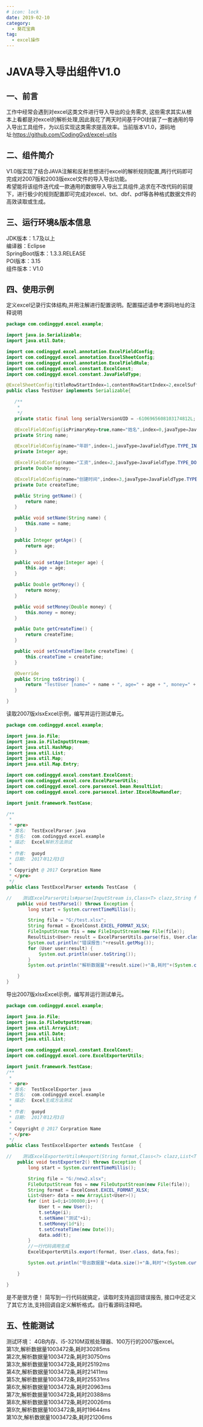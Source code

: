 ```yaml
---
# icon: lock
date: 2019-02-10
category:
  - 葵花宝典
tag:
  - excel操作
---
```


# JAVA导入导出组件V1.0


## 一、前言
工作中经常会遇到对excel这类文件进行导入导出的业务需求, 这些需求其实从根本上看都是对excel的解析处理,因此我花了两天时间基于POI封装了一套通用的导入导出工具组件，为以后实现这类需求提高效率。当前版本V1.0，源码地址:https://github.com/CodingGyd/excel-utils

## 二、组件简介
V1.0版实现了结合JAVA注解和反射思想进行excel的解析规则配置,两行代码即可完成对2007版和2003版excel文件的导入导出功能。<br/>
希望能将该组件迭代成一款通用的数据导入导出工具组件,追求在不改代码的前提下，进行极少的规则配置即可完成对excel、txt、dbf、pdf等各种格式数据文件的高效读取或生成。

## 三、运行环境&版本信息
JDK版本：1.7及以上<br/>
编译器：Eclipse<br/>
SpringBoot版本：1.3.3.RELEASE<br/>
POI版本：3.15<br/>
组件版本：V1.0<br/>

## 四、使用示例
 定义excel记录行实体结构,并用注解进行配置说明。配置描述请参考源码地址的注释说明<a href="https://github.com/CodingGyd/excel-utils" text="戳这里！" target="_blank"></a>

 ```java
 package com.codinggyd.excel.example;

import java.io.Serializable;
import java.util.Date;

import com.codinggyd.excel.annotation.ExcelFieldConfig;
import com.codinggyd.excel.annotation.ExcelSheetConfig;
import com.codinggyd.excel.annotation.ExcelFieldRule;
import com.codinggyd.excel.constant.ExcelConst;
import com.codinggyd.excel.constant.JavaFieldType;

@ExcelSheetConfig(titleRowStartIndex=1,contentRowStartIndex=2,excelSuffix=ExcelConst.EXCEL_FORMAT_XLSX)
public class TestUser implements Serializable{

    /**
     * 
     */
    private static final long serialVersionUID = -6106965608103174812L;

    @ExcelFieldConfig(isPrimaryKey=true,name="姓名",index=0,javaType=JavaFieldType.TYPE_STRING, replaces = { @ExcelFieldRule(content = "上证", replace = "83"),@ExcelFieldRule(content = "深圳", replace = "90") })
    private String name;

    @ExcelFieldConfig(name="年龄",index=1,javaType=JavaFieldType.TYPE_INTEGER)
    private Integer age;

    @ExcelFieldConfig(name="工资",index=2,javaType=JavaFieldType.TYPE_DOUBLE)
    private Double money;

    @ExcelFieldConfig(name="创建时间",index=3,javaType=JavaFieldType.TYPE_DATE)
    private Date createTime;

    public String getName() {
        return name;
    }

    public void setName(String name) {
        this.name = name;
    }

    public Integer getAge() {
        return age;
    }

    public void setAge(Integer age) {
        this.age = age;
    }

    public Double getMoney() {
        return money;
    }

    public void setMoney(Double money) {
        this.money = money;
    }

    public Date getCreateTime() {
        return createTime;
    }

    public void setCreateTime(Date createTime) {
        this.createTime = createTime;
    }

    @Override
    public String toString() {
        return "TestUser [name=" + name + ", age=" + age + ", money=" + money + ", createTime=" + createTime + "]";
    }

}
```

读取2007版xlsxExcel示例，编写并运行测试单元。
```java
package com.codinggyd.excel.example;

import java.io.File;
import java.io.FileInputStream;
import java.util.HashMap;
import java.util.List;
import java.util.Map;
import java.util.Map.Entry;

import com.codinggyd.excel.constant.ExcelConst;
import com.codinggyd.excel.core.ExcelParserUtils;
import com.codinggyd.excel.core.parsexcel.bean.ResultList;
import com.codinggyd.excel.core.parsexcel.inter.IExcelRowHandler;

import junit.framework.TestCase;

/**
 * 
 * <pre>
 * 类名:  TestExcelParser.java
 * 包名:  com.codinggyd.excel.example
 * 描述:  Excel解析方法测试
 * 
 * 作者:  guoyd
 * 日期:  2017年12月3日
 *
 * Copyright @ 2017 Corpration Name
 * </pre>
 */
public class TestExcelParser extends TestCase  {

//    测试ExcelParserUtils#parse(InputStream is,Class<T> clazz,String format)
    public void testParse1() throws Exception {
        long start = System.currentTimeMillis();

        String file = "G:/test.xlsx";
        String format = ExcelConst.EXCEL_FORMAT_XLSX;
        FileInputStream fis = new FileInputStream(new File(file));
        ResultList<User> result = ExcelParserUtils.parse(fis, User.class, format);
        System.out.println("错误报告:"+result.getMsg());
        for (User user:result) {
            System.out.println(user.toString());
        }
        System.out.println("解析数据量"+result.size()+"条,耗时"+(System.currentTimeMillis()-start)+"ms");

    }
}
```

导出2007版xlsxExcel示例，编写并运行测试单元。
```java
package com.codinggyd.excel.example;

import java.io.File;
import java.io.FileOutputStream;
import java.util.ArrayList;
import java.util.Date;
import java.util.List;

import com.codinggyd.excel.constant.ExcelConst;
import com.codinggyd.excel.core.ExcelExporterUtils;

import junit.framework.TestCase;
/**
 * 
 * <pre>
 * 类名:  TestExcelExporter.java
 * 包名:  com.codinggyd.excel.example
 * 描述:  Excel生成方法测试
 * 
 * 作者:  guoyd
 * 日期:  2017年12月3日
 *
 * Copyright @ 2017 Corpration Name
 * </pre>
 */
public class TestExcelExporter extends TestCase  {

//    测试ExcelExporterUtils#export(String format,Class<?> clazz,List<T> data,OutputStream outputStream) 
    public void testExporter2() throws Exception {
        long start = System.currentTimeMillis();

        String file = "G:/new2.xlsx";
        FileOutputStream fos = new FileOutputStream(new File(file));
        String format = ExcelConst.EXCEL_FORMAT_XLSX;
        List<User> data = new ArrayList<User>();
        for (int i=0;i<100000;i++) {
            User t = new User();
            t.setAge(i);
            t.setName("测试"+i);
            t.setMoney(1d*i);
            t.setCreateTime(new Date());
            data.add(t);
        }
        //一行代码调用生成
        ExcelExporterUtils.export(format, User.class, data,fos); 

        System.out.println("导出数据量"+data.size()+"条,耗时"+(System.currentTimeMillis()-start)+"ms");

    }

}
```

是不是很方便！ 简写到一行代码就搞定，读取时支持返回错误报告, 接口中还定义了其它方法,支持回调自定义解析格式。自行看源码注释吧。


## 五、性能测试
测试环境： 4GB内存、i5-3210M双核处理器、100万行的2007版excel。<br/>
第1次,解析数据量1003472条,耗时30285ms<br/>
第2次,解析数据量1003472条,耗时30750ms<br/>
第3次,解析数据量1003472条,耗时25192ms<br/>
第4次,解析数据量1003472条,耗时21411ms<br/>
第5次,解析数据量1003472条,耗时25531ms<br/>
第6次,解析数据量1003472条,耗时20963ms<br/>
第7次,解析数据量1003472条,耗时20388ms<br/>
第8次,解析数据量1003472条,耗时20026ms<br/>
第9次,解析数据量1003472条,耗时19644ms<br/>
第10次,解析数据量1003472条,耗时21206ms<br/>